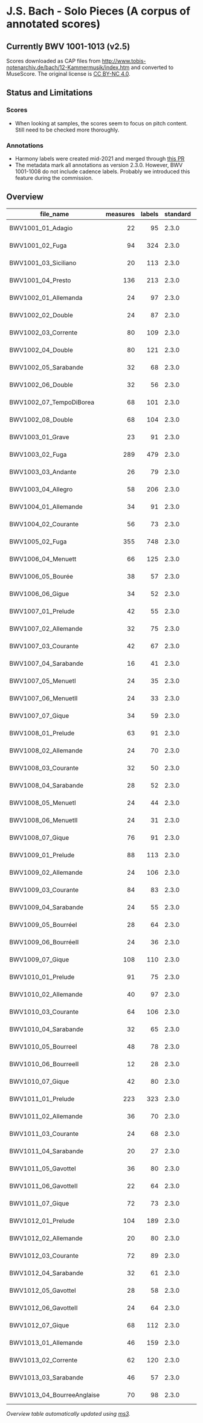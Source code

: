 # J.S. Bach - Solo Pieces (A corpus of annotated scores)
## Currently BWV 1001-1013 (v2.5)

Scores downloaded as CAP files from http://www.tobis-notenarchiv.de/bach/12-Kammermusik/index.htm and converted to MuseScore. The original license is [CC BY-NC 4.0](https://creativecommons.org/licenses/by-nc/4.0/).

## Status and Limitations

### Scores

* When looking at samples, the scores seem to focus on pitch content. Still need to be checked more thoroughly.

### Annotations

* Harmony labels were created mid-2021 and merged through [this PR](https://github.com/DCMLab/bach_solo/pull/2)
* The metadata mark all annotations as version 2.3.0. However, BWV 1001-1008 do not include cadence labels. Probably we introduced this feature during the commission.


## Overview
|        file_name         |measures|labels|standard| annotators |
|--------------------------|-------:|-----:|--------|------------|
|BWV1001_01_Adagio         |      22|    95|2.3.0   |Adrian Nagel|
|BWV1001_02_Fuga           |      94|   324|2.3.0   |Adrian Nagel|
|BWV1001_03_Siciliano      |      20|   113|2.3.0   |Adrian Nagel|
|BWV1001_04_Presto         |     136|   213|2.3.0   |Adrian Nagel|
|BWV1002_01_Allemanda      |      24|    97|2.3.0   |Adrian Nagel|
|BWV1002_02_Double         |      24|    87|2.3.0   |Adrian Nagel|
|BWV1002_03_Corrente       |      80|   109|2.3.0   |Adrian Nagel|
|BWV1002_04_Double         |      80|   121|2.3.0   |Adrian Nagel|
|BWV1002_05_Sarabande      |      32|    68|2.3.0   |Adrian Nagel|
|BWV1002_06_Double         |      32|    56|2.3.0   |Adrian Nagel|
|BWV1002_07_TempoDiBorea   |      68|   101|2.3.0   |Adrian Nagel|
|BWV1002_08_Double         |      68|   104|2.3.0   |Adrian Nagel|
|BWV1003_01_Grave          |      23|    91|2.3.0   |Adrian Nagel|
|BWV1003_02_Fuga           |     289|   479|2.3.0   |Adrian Nagel|
|BWV1003_03_Andante        |      26|    79|2.3.0   |Adrian Nagel|
|BWV1003_04_Allegro        |      58|   206|2.3.0   |Adrian Nagel|
|BWV1004_01_Allemande      |      34|    91|2.3.0   |Adrian Nagel|
|BWV1004_02_Courante       |      56|    73|2.3.0   |Adrian Nagel|
|BWV1005_02_Fuga           |     355|   748|2.3.0   |Adrian Nagel|
|BWV1006_04_Menuett        |      66|   125|2.3.0   |Adrian Nagel|
|BWV1006_05_Bourée         |      38|    57|2.3.0   |Adrian Nagel|
|BWV1006_06_Gigue          |      34|    52|2.3.0   |Adrian Nagel|
|BWV1007_01_Prelude        |      42|    55|2.3.0   |Adrian Nagel|
|BWV1007_02_Allemande      |      32|    75|2.3.0   |Adrian Nagel|
|BWV1007_03_Courante       |      42|    67|2.3.0   |Adrian Nagel|
|BWV1007_04_Sarabande      |      16|    41|2.3.0   |Adrian Nagel|
|BWV1007_05_MenuetI        |      24|    35|2.3.0   |Adrian Nagel|
|BWV1007_06_MenuetII       |      24|    33|2.3.0   |Adrian Nagel|
|BWV1007_07_Gique          |      34|    59|2.3.0   |Adrian Nagel|
|BWV1008_01_Prelude        |      63|    91|2.3.0   |Adrian Nagel|
|BWV1008_02_Allemande      |      24|    70|2.3.0   |Adrian Nagel|
|BWV1008_03_Courante       |      32|    50|2.3.0   |Adrian Nagel|
|BWV1008_04_Sarabande      |      28|    52|2.3.0   |Adrian Nagel|
|BWV1008_05_MenuetI        |      24|    44|2.3.0   |Adrian Nagel|
|BWV1008_06_MenuetII       |      24|    31|2.3.0   |Adrian Nagel|
|BWV1008_07_Gique          |      76|    91|2.3.0   |Adrian Nagel|
|BWV1009_01_Prelude        |      88|   113|2.3.0   |Adrian Nagel|
|BWV1009_02_Allemande      |      24|   106|2.3.0   |Adrian Nagel|
|BWV1009_03_Courante       |      84|    83|2.3.0   |Adrian Nagel|
|BWV1009_04_Sarabande      |      24|    55|2.3.0   |Adrian Nagel|
|BWV1009_05_BourréeI       |      28|    64|2.3.0   |Adrian Nagel|
|BWV1009_06_BourréeII      |      24|    36|2.3.0   |Adrian Nagel|
|BWV1009_07_Gique          |     108|   110|2.3.0   |Adrian Nagel|
|BWV1010_01_Prelude        |      91|    75|2.3.0   |Adrian Nagel|
|BWV1010_02_Allemande      |      40|    97|2.3.0   |Adrian Nagel|
|BWV1010_03_Courante       |      64|   106|2.3.0   |Adrian Nagel|
|BWV1010_04_Sarabande      |      32|    65|2.3.0   |Adrian Nagel|
|BWV1010_05_BourreeI       |      48|    78|2.3.0   |Adrian Nagel|
|BWV1010_06_BourreeII      |      12|    28|2.3.0   |Adrian Nagel|
|BWV1010_07_Gique          |      42|    80|2.3.0   |Adrian Nagel|
|BWV1011_01_Prelude        |     223|   323|2.3.0   |Adrian Nagel|
|BWV1011_02_Allemande      |      36|    70|2.3.0   |Adrian Nagel|
|BWV1011_03_Courante       |      24|    68|2.3.0   |Adrian Nagel|
|BWV1011_04_Sarabande      |      20|    27|2.3.0   |Adrian Nagel|
|BWV1011_05_GavotteI       |      36|    80|2.3.0   |Adrian Nagel|
|BWV1011_06_GavotteII      |      22|    64|2.3.0   |Adrian Nagel|
|BWV1011_07_Gique          |      72|    73|2.3.0   |Adrian Nagel|
|BWV1012_01_Prelude        |     104|   189|2.3.0   |Adrian Nagel|
|BWV1012_02_Allemande      |      20|    80|2.3.0   |Adrian Nagel|
|BWV1012_03_Courante       |      72|    89|2.3.0   |Adrian Nagel|
|BWV1012_04_Sarabande      |      32|    61|2.3.0   |Adrian Nagel|
|BWV1012_05_GavotteI       |      28|    58|2.3.0   |Adrian Nagel|
|BWV1012_06_GavotteII      |      24|    64|2.3.0   |Adrian Nagel|
|BWV1012_07_Gique          |      68|   112|2.3.0   |Adrian Nagel|
|BWV1013_01_Allemande      |      46|   159|2.3.0   |Adrian Nagel|
|BWV1013_02_Corrente       |      62|   120|2.3.0   |Adrian Nagel|
|BWV1013_03_Sarabande      |      46|    57|2.3.0   |Adrian Nagel|
|BWV1013_04_BourreeAnglaise|      70|    98|2.3.0   |Adrian Nagel|


*Overview table automatically updated using [ms3](https://ms3.readthedocs.io/).*
